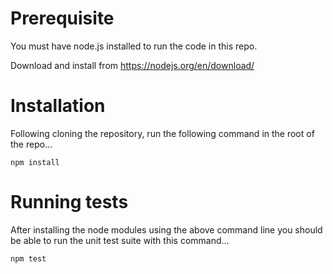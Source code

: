 # Prerequisite

You must have node.js installed to run the code in this repo.

Download and install from https://nodejs.org/en/download/

# Installation

Following cloning the repository, run the following command in the root of the repo...

    npm install

# Running tests

After installing the node modules using the above command line you should be able to run the unit test suite with this command...

    npm test
